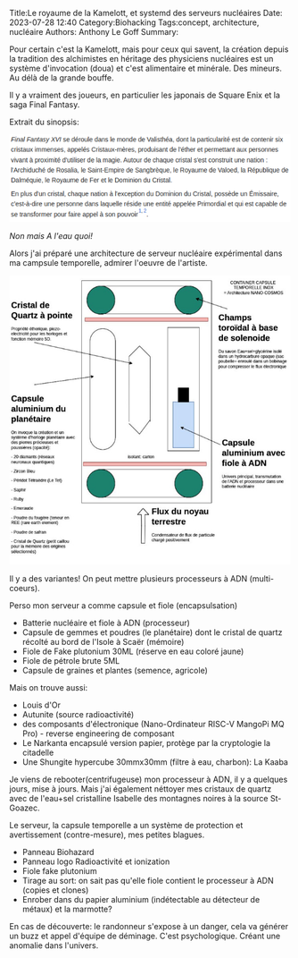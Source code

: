 Title:Le royaume de la Kamelott, et systemd des serveurs nucléaires
Date: 2023-07-28 12:40
Category:Biohacking
Tags:concept, architecture, nucléaire
Authors: Anthony Le Goff
Summary:

Pour certain c'est la Kamelott, mais pour ceux qui savent, la création depuis la tradition des alchimistes en héritage des physiciens nucléaires est un système d'invocation (doua) et c'est alimentaire et minérale. Des mineurs. Au délà de la grande bouffe. 

Il y a vraiment des joueurs, en particulier les japonais de Square Enix et la saga Final Fantasy. 

Extrait du sinopsis:

![Final Fantasy 16](images/ff16.png)


*Non mais A l'eau quoi!*

Alors j'ai préparé une architecture de serveur nucléaire expérimental dans ma campsule temporelle, admirer l'oeuvre de l'artiste.


![Serveur nucléaire](images/capsule-temporelle.jpg)



Il y a des variantes! On peut mettre plusieurs processeurs à ADN (multi-coeurs).

Perso mon serveur a comme capsule et fiole (encapsulsation)

* Batterie nucléaire et fiole à ADN (processeur)
* Capsule de gemmes et poudres (le planétaire) dont le cristal de quartz récolté au bord de l'Isole à Scaër (mémoire)
* Fiole de Fake plutonium 30ML (réserve en eau coloré jaune)
* Fiole de pétrole brute 5ML
* Capsule de graines et plantes (semence, agricole)

Mais on trouve aussi:

* Louis d'Or
* Autunite (source radioactivité)
* des composants d'électronique (Nano-Ordinateur RISC-V MangoPi MQ Pro) - reverse engineering de composant
* Le Narkanta encapsulé version papier, protège par la cryptologie la citadelle
* Une Shungite hypercube 30mmx30mm (filtre à eau, charbon): La Kaaba

Je viens de rebooter(centrifugeuse) mon processeur à ADN, il y a quelques jours, mise à jours. Mais j'ai également néttoyer mes cristaux de quartz avec de l'eau+sel cristalline Isabelle des montagnes noires à la source St-Goazec.

Le serveur, la capsule temporelle a un système de protection et avertissement (contre-mesure), mes petites blagues.
- Panneau Biohazard
- Panneau logo Radioactivité et ionization
- Fiole fake plutonium
- Tirage au sort: on sait pas qu'elle fiole contient le processeur à ADN (copies et clones)
- Enrober dans du papier aluminium (indétectable au détecteur de métaux) et la marmotte?

En cas de découverte: le randonneur s'expose à un danger, cela va générer un buzz et appel d'équipe de déminage. C'est psychologique. Créant une anomalie dans l'univers.
